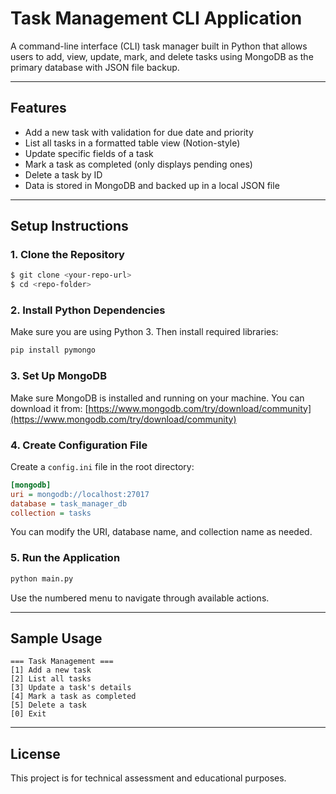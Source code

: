 # Task Management CLI Application

A command-line interface (CLI) task manager built in Python that allows users to add, view, update, mark, and delete tasks using MongoDB as the primary database with JSON file backup.

---

## Features

* Add a new task with validation for due date and priority
* List all tasks in a formatted table view (Notion-style)
* Update specific fields of a task
* Mark a task as completed (only displays pending ones)
* Delete a task by ID
* Data is stored in MongoDB and backed up in a local JSON file

---

## Setup Instructions

### 1. Clone the Repository

```bash
$ git clone <your-repo-url>
$ cd <repo-folder>
```

### 2. Install Python Dependencies

Make sure you are using Python 3. Then install required libraries:

```bash
pip install pymongo
```

### 3. Set Up MongoDB

Make sure MongoDB is installed and running on your machine. You can download it from: [https://www.mongodb.com/try/download/community](https://www.mongodb.com/try/download/community)

### 4. Create Configuration File

Create a `config.ini` file in the root directory:

```ini
[mongodb]
uri = mongodb://localhost:27017
database = task_manager_db
collection = tasks
```

You can modify the URI, database name, and collection name as needed.

### 5. Run the Application

```bash
python main.py
```

Use the numbered menu to navigate through available actions.

---

## Sample Usage

```
=== Task Management ===
[1] Add a new task
[2] List all tasks
[3] Update a task's details
[4] Mark a task as completed
[5] Delete a task
[0] Exit
```

---

## License

This project is for technical assessment and educational purposes.

